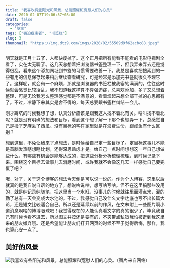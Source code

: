 ```yaml
---
title: "我喜欢有些阳光和风景，总能照耀和宽慰人们的心灵"
date: 2020-02-07T19:06:57+08:00
draft: false
categories:
  - "随笔"
tags: ["强迫症患者", "书签栏"]
slug: 3
thumbnail: "https://img.dtz9.com/imgs/2020/02/55509d9f62acbc88.jpeg"
---
```


明天就是正月十五了，人都快废掉了。这个正月把所有能看不能看的电影电视剧全看了，实在太无聊了。这几天总想着把浏览器书签整理一下，但我弄来弄去还是觉得很乱，看来这个添加网址到书签的习惯需要改善一下。我总是喜欢把搜索到的一些有用的信息保存起来稍后继续查看研究，可是经常是添加完书签就很久不理它了。这样呢，就会有一个麻烦，那就是浏览器的书签栏被我塞的满满的，往往这时候就会感觉比较凌乱。我不知道我这样算不算强迫症，总喜欢添加，多了又总想着整理，可是无论我怎么整理感觉都是不满意的，看着烦起来想全部干掉的心思都有了。不过，冷静下来其实是舍不得的，每天总要跟书签栏纠结一会儿。

刚才蹲坑的时候我想了想，认真分析应该是跟我这人找不着北有关。啥叫找不着北呢？就是没有明确的想法和目标，看到这个想了解一下那个也想弄一下，总感觉自己是捡了芝麻丢了西瓜。没有目标的宅在家里就是在浪费生命，跟咸鱼有什么区别？

想到这里，不免让我来了点想法，是时候给自己定一些目标了。定目标这事儿不能是首脑发热瞎想瞎比划，还得深思熟虑才是。给自己一点时间想想这一年自己想做些什么，有哪些有机会是能够达成的，把这些分析分析梳理梳理，到时候记录下来。围绕这个目标去做事儿去消磨时间，或许我就不会像这几天一样感觉自己要完蛋了吧？

哦，对了，关于这个博客的想法今天倒是可以说一说的。作为个人博客，这里以后就真的是我自说自话的地方了，想说啥说啥，想写啥写啥。但不在这里搞那些没用的，就是纯记录纯随笔，把这里当一个水缸，没事儿的时候就往里面灌点水，灌的勤了总有一天会变成大水池的。不过，我感觉自己没什么文字功底也写不出长篇大论，还是短文比较适合自己。所以还是延续以前的作风，在文末附上一些图片啊小道消息啊啥的博博眼球吧！我觉得现在的人能认真看文字的真的很少了，毕竟我自己有时候也看不进去，所以图文并茂还是要有的，不夹带点私货我怕被逛到我这里来的朋友嫌弃哦。还是希望能让朋友们打开网页的时候不至于觉得后悔，那样，我也算心安一点了。

## 美好的风景

![我喜欢有些阳光和风景，总能照耀和宽慰人们的心灵。（图片来自网络）](https://img.dtz9.com/imgs/2020/02/55509d9f62acbc88.jpeg)
